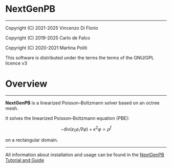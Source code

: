 # NextGenPB 
-----------  
Copyright (C) 2021-2025 Vincenzo Di Florio

Copyright (C) 2019-2025 Carlo de Falco

Copyright (C) 2020-2021 Martina Politi

This software is distributed under the terms
the terms of the GNU/GPL licence v3

# Overview
----------

**NextGenPB** is a linearized Poisson–Boltzmann solver based on an octree mesh.

It solves the linearized Poisson–Boltzmann equation (PBE):


$$
-\mathrm{div} \left( \varepsilon_0 \varepsilon_r \nabla \varphi \right) + \kappa^2 \varphi = \rho^f
$$

on a rectangular domain.

---

All information about installation and usage can be found in the [NextGenPB Tutorial and Guide](https://vdiflorio.github.io/nextgenpb_tutorial/)
